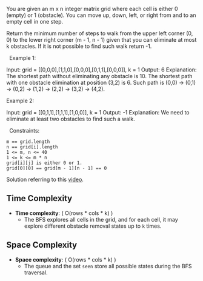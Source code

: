 You are given an m x n integer matrix grid where each cell is either 0 (empty) or 1 (obstacle). You can move up, down, left, or right from and to an empty cell in one step.

Return the minimum number of steps to walk from the upper left corner (0, 0) to the lower right corner (m - 1, n - 1) given that you can eliminate at most k obstacles. If it is not possible to find such walk return -1.

 
Example 1:

Input: grid = [[0,0,0],[1,1,0],[0,0,0],[0,1,1],[0,0,0]], k = 1
Output: 6
Explanation: 
The shortest path without eliminating any obstacle is 10.
The shortest path with one obstacle elimination at position (3,2) is 6. Such path is (0,0) -> (0,1) -> (0,2) -> (1,2) -> (2,2) -> (3,2) -> (4,2).


Example 2:

Input: grid = [[0,1,1],[1,1,1],[1,0,0]], k = 1
Output: -1
Explanation: We need to eliminate at least two obstacles to find such a walk.


 
Constraints:


	m == grid.length
	n == grid[i].length
	1 <= m, n <= 40
	1 <= k <= m * n
	grid[i][j] is either 0 or 1.
	grid[0][0] == grid[m - 1][n - 1] == 0

Solution referring to this [video](https://www.youtube.com/watch?v=VPleGcc1nZY).

## Time Complexity
- **Time complexity**: \( O(rows * cols * k) \)
  - The BFS explores all cells in the grid, and for each cell, it may explore different obstacle removal states up to `k` times.

## Space Complexity
- **Space complexity**: \( O(rows * cols * k) \)
  - The queue and the set `seen` store all possible states during the BFS traversal.

